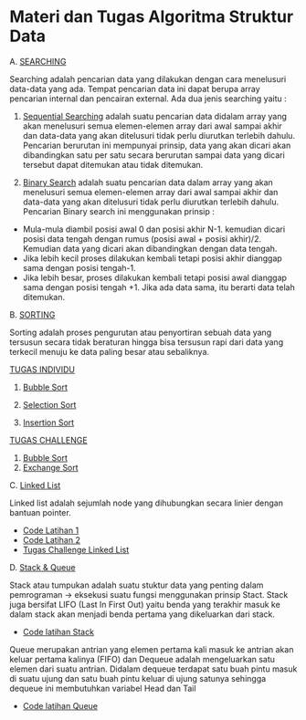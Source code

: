 # Materi dan Tugas Algoritma Struktur Data
A.  [SEARCHING](https://github.com/Indramustajab/Algoritma-Struktur-Data/tree/main/Searching)

Searching adalah pencarian data yang dilakukan dengan cara menelusuri data-data yang ada. Tempat pencarian data ini dapat berupa array pencarian internal dan pencairan external.
Ada dua jenis searching yaitu : 

1. [Sequential Searching](https://github.com/Indramustajab/Algoritma-Struktur-Data/blob/main/Searching/latihan1.c)
adalah suatu pencarian data didalam array yang akan menelusuri semua elemen-elemen array dari awal sampai akhir dan data-data yang akan ditelusuri tidak perlu diurutkan terlebih dahulu. Pencarian berurutan ini mempunyai prinsip, data yang akan dicari akan dibandingkan satu per satu secara berurutan sampai data yang dicari tersebut dapat ditemukan atau tidak ditemukan.

2. [Binary Search](https://github.com/Indramustajab/Algoritma-Struktur-Data/blob/main/Searching/latihan2.c)
adalah suatu pencarian data dalam array yang akan menelusuri semua elemen-elemen array dari awal sampai akhir dan data-data yang akan ditelusuri tidak perlu diurutkan terlebih dahulu. Pencarian Binary search ini menggunakan prinsip :
-	Mula-mula diambil posisi awal 0 dan posisi akhir N-1. kemudian dicari posisi data tengah dengan rumus (posisi awal + posisi akhir)/2. Kemudian data yang dicari akan dibandingkan dengan data tengah.
-	 Jika lebih kecil proses dilakukan kembali tetapi posisi akhir dianggap sama dengan posisi tengah-1.
-	 Jika lebih besar, proses dilakukan kembali tetapi posisi awal dianggap sama dengan posisi tengah +1. Jika ada data sama, itu berarti data telah ditemukan.

B.  [SORTING](https://github.com/Indramustajab/Tugas-Algoritma-Struktur-Data/tree/main/Sorting)

Sorting adalah proses pengurutan atau penyortiran sebuah data yang tersusun secara tidak beraturan hingga bisa tersusun rapi dari data yang terkecil menuju ke data paling besar atau sebaliknya.

[TUGAS INDIVIDU](https://github.com/Indramustajab/Tugas-Algoritma-Struktur-Data)
   
1. [Bubble Sort](https://github.com/Indramustajab/Tugas-Algoritma-Struktur-Data/blob/main/Sorting/Bubble%20Sort.c)
 
2. [Selection Sort](https://github.com/Indramustajab/Tugas-Algoritma-Struktur-Data/blob/main/Sorting/Selection%20Sort.c)
  
3. [Insertion Sort](https://github.com/Indramustajab/Tugas-Algoritma-Struktur-Data/blob/main/Sorting/Insertion%20Sort.c)

[TUGAS CHALLENGE](https://github.com/Indramustajab/Tugas-Algoritma-Struktur-Data/tree/main/Tugas%20Challenge)

1. [Bubble Sort](https://github.com/Indramustajab/Tugas-Algoritma-Struktur-Data/blob/main/Tugas%20Challenge/Bubble%20Sort.c)
2. [Exchange Sort](https://github.com/Indramustajab/Tugas-Algoritma-Struktur-Data/blob/main/Tugas%20Challenge/Exchange%20Sort.c)

C.  [Linked List](https://github.com/Indramustajab/Algoritma-Struktur-Data/tree/main/Linked%20List)

Linked list adalah sejumlah node yang dihubungkan secara linier dengan bantuan pointer.

-  [Code Latihan 1](https://github.com/Indramustajab/Algoritma-Struktur-Data/blob/main/Linked%20List/Latihan%20Linked%20List%201.c)
-  [Code Latihan 2](https://github.com/Indramustajab/Algoritma-Struktur-Data/blob/main/Linked%20List/Latihan%20Linked%20List%202.c)
-  [Tugas Challenge Linked List](https://github.com/Indramustajab/Algoritma-Struktur-Data/blob/main/Linked%20List/Tugas%20Challenge%20Linked%20List.c)

D. [Stack & Queue](https://github.com/Indramustajab/Algoritma-Struktur-Data/tree/main/STACK)

Stack atau tumpukan adalah suatu stuktur data yang penting dalam pemrograman -> eksekusi suatu fungsi menggunakan prinsip Stact. Stack juga bersifat LIFO (Last In First Out) yaitu benda yang terakhir masuk ke dalam stack akan menjadi benda pertama yang dikeluarkan dari stack. 
-  [Code latihan Stack](https://github.com/Indramustajab/Algoritma-Struktur-Data/blob/main/Stack%20%26%20Queue/Latihan%20Stack.c)

Queue merupakan antrian yang elemen pertama kali masuk ke antrian akan keluar pertama kalinya (FIFO) dan Dequeue adalah mengeluarkan satu elemen dari suatu antrian. Didalam dequeue terdapat satu buah pintu masuk di suatu ujung dan satu buah pintu keluar di ujung satunya sehingga dequeue ini membutuhkan variabel Head dan Tail
-  [Code latihan Queue](https://github.com/Indramustajab/Algoritma-Struktur-Data/blob/main/Stack%20%26%20Queue/Latihan%20Queue.c)
